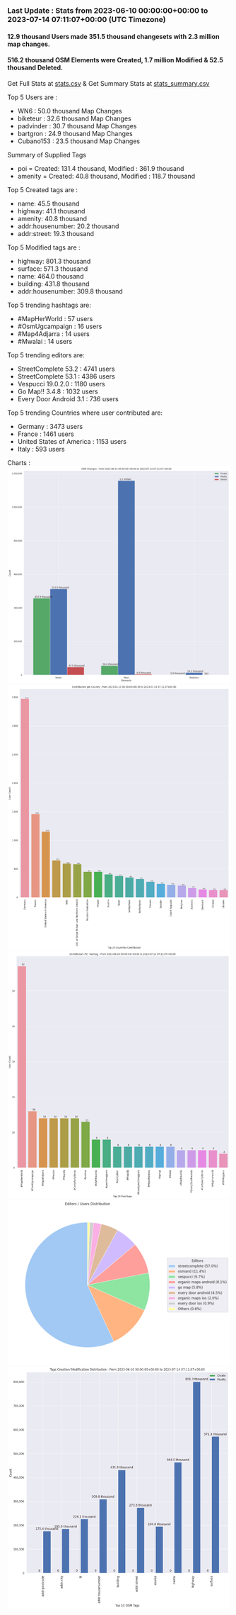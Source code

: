 ### Last Update : Stats from 2023-06-10 00:00:00+00:00 to 2023-07-14 07:11:07+00:00 (UTC Timezone)

#### 12.9 thousand Users made 351.5 thousand changesets with 2.3 million map changes.
#### 516.2 thousand OSM Elements were Created, 1.7 million Modified & 52.5 thousand Deleted.
Get Full Stats at [stats.csv](/stats/fieldmappers/Daily/stats.csv)
 & Get Summary Stats at [stats_summary.csv](/stats/fieldmappers/Daily/stats_summary.csv)

Top 5 Users are : 
- WN6 : 50.0 thousand Map Changes
- biketeur : 32.6 thousand Map Changes
- padvinder : 30.7 thousand Map Changes
- bartgron : 24.9 thousand Map Changes
- Cubano153 : 23.5 thousand Map Changes

Summary of Supplied Tags
- poi = Created: 131.4 thousand, Modified : 361.9 thousand
- amenity = Created: 40.8 thousand, Modified : 118.7 thousand


Top 5 Created tags are :
- name: 45.5 thousand
- highway: 41.1 thousand
- amenity: 40.8 thousand
- addr:housenumber: 20.2 thousand
- addr:street: 19.3 thousand


Top 5 Modified tags are :
- highway: 801.3 thousand
- surface: 571.3 thousand
- name: 464.0 thousand
- building: 431.8 thousand
- addr:housenumber: 309.8 thousand


Top 5 trending hashtags are:
- #MapHerWorld : 57 users
- #OsmUgcampaign : 16 users
- #Map4Adjarra : 14 users
- #Mwalai : 14 users


Top 5 trending editors are:
- StreetComplete 53.2 : 4741 users
- StreetComplete 53.1 : 4386 users
- Vespucci 19.0.2.0 : 1180 users
- Go Map!! 3.4.8 : 1032 users
- Every Door Android 3.1 : 736 users


Top 5 trending Countries where user contributed are:
- Germany : 3473 users
- France : 1461 users
- United States of America : 1153 users
- Italy : 593 users


 Charts : 
![Alt text](./stats_osm_changes.png) 
![Alt text](./stats_users_per_country.png) 
![Alt text](./stats_users_per_hashtag.png) 
![Alt text](./stats_editors_pie_chart.png) 
![Alt text](./stats_tags.png) 
